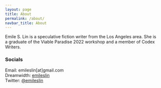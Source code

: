 ```yaml
---
layout: page
title: About
permalink: /about/
navbar_title: About
---
```


Emile S. Lin is a speculative fiction writer from the Los Angeles area. She is a graduate of the Viable Paradise 2022 workshop and a member of Codex Writers.

### Socials
Email: emileslin[at]gmail.com<br>
Dreamwidth: [emileslin](https://emileslin.dreamwidth.org/)<br>
Twitter: [@emileslin](https://twitter.com/emileslin)<br>
